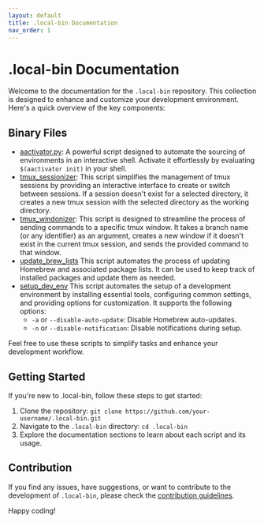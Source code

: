 ```yaml
---
layout: default
title: .local-bin Documentation
nav_order: 1
---
```


# .local-bin Documentation

Welcome to the documentation for the `.local-bin` repository. This collection is designed to enhance and customize your development environment. Here's a quick overview of the key components:

## Binary Files

- [aactivator.py](docs/aactivator/Usage.md): A powerful script designed to automate the sourcing of environments in an interactive shell. Activate it effortlessly by evaluating `$(aactivator init)` in your shell.
- [tmux_sessionizer](docs/tmux_sessionizer/Usage.md): This script simplifies the management of tmux sessions by providing an interactive interface to create or switch between sessions. If a session doesn't exist for a selected directory, it creates a new tmux session with the selected directory as the working directory.
- [tmux_windonizer](docs/tmux_windownizer/Usage.md): This script is designed to streamline the process of sending commands to a specific tmux window. It takes a branch name (or any identifier) as an argument, creates a new window if it doesn't exist in the current tmux session, and sends the provided command to that window.
- [update_brew_lists](docs/upfate_brew_lists/Usage.md) This script automates the process of updating Homebrew and associated package lists. It can be used to keep track of installed packages and update them as needed.
- [setup_dev_env](docs/setup_dev_env/Usage.md) This script automates the setup of a development environment by installing essential tools, configuring common settings, and providing options for customization. It supports the following options:
  - `-a` or `--disable-auto-update`: Disable Homebrew auto-updates.
  - `-n` or `--disable-notification`: Disable notifications during setup.

Feel free to use these scripts to simplify tasks and enhance your development workflow.

## Getting Started

If you're new to .local-bin, follow these steps to get started:

1. Clone the repository: `git clone https://github.com/your-username/.local-bin.git`
2. Navigate to the `.local-bin` directory: `cd .local-bin`
3. Explore the documentation sections to learn about each script and its usage.

## Contribution

If you find any issues, have suggestions, or want to contribute to the development of `.local-bin`, please check the [contribution guidelines](CONTRIBUTING.md).

Happy coding!


